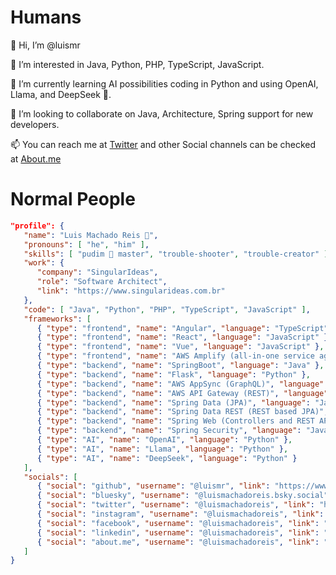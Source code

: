 # Humans
👋 Hi, I’m @luismr

👀 I’m interested in Java, Python, PHP, TypeScript, JavaScript.

🌱 I’m currently learning AI possibilities coding in Python and using OpenAI, Llama, and DeepSeek 👀.

💞️ I’m looking to collaborate on Java, Architecture, Spring support for new developers.

📫 You can reach me at [Twitter](https://twitter.com/luismachadoreis) and other Social channels can be checked at [About.me](https://about.me/luismachadoreis)

# Normal People
```json
"profile": {
   "name": "Luis Machado Reis 🍮",
   "pronouns": [ "he", "him" ],
   "skills": [ "pudim 🍮 master", "trouble-shooter", "trouble-creator" ],
   "work": {
      "company": "SingularIdeas",
      "role": "Software Architect",
      "link": "https://www.singularideas.com.br"
   },
   "code": [ "Java", "Python", "PHP", "TypeScript", "JavaScript" ],
   "frameworks": [
      { "type": "frontend", "name": "Angular", "language": "TypeScript" },
      { "type": "frontend", "name": "React", "language": "JavaScript" },
      { "type": "frontend", "name": "Vue", "language": "JavaScript" },
      { "type": "frontend", "name": "AWS Amplify (all-in-one service aggregator)", "language": "TypeScript" },
      { "type": "backend", "name": "SpringBoot", "language": "Java" },
      { "type": "backend", "name": "Flask", "language": "Python" },
      { "type": "backend", "name": "AWS AppSync (GraphQL)", "language": "TypeScript" },
      { "type": "backend", "name": "AWS API Gateway (REST)", "language": "TypeScript" },
      { "type": "backend", "name": "Spring Data (JPA)", "language": "Java" },
      { "type": "backend", "name": "Spring Data REST (REST based JPA)", "language": "Java" },
      { "type": "backend", "name": "Spring Web (Controllers and REST API endpoints)", "language": "Java" },
      { "type": "backend", "name": "Spring Security", "language": "Java" },
      { "type": "AI", "name": "OpenAI", "language": "Python" },
      { "type": "AI", "name": "Llama", "language": "Python" },
      { "type": "AI", "name": "DeepSeek", "language": "Python" }
   ],
   "socials": [
      { "social": "github", "username": "@luismr", "link": "https://www.github.com/luismr" },
      { "social": "bluesky", "username": "@luismachadoreis.bsky.social", "link": "https://bsky.app/profile/luismachadoreis.bsky.social" },
      { "social": "twitter", "username": "@luismachadoreis", "link": "https://twitter.com/luismachadoreis" },
      { "social": "instagram", "username": "@luismachadoreis", "link": "https://www.instagram.com/luismachadoreis" },
      { "social": "facebook", "username": "@luismachadoreis", "link": "https://facebook.com/luismachadoreis" },
      { "social": "linkedin", "username": "@luismachadoreis", "link": "https://linkedin.com/in/luismachadoreis" },
      { "social": "about.me", "username": "@luismachadoreis", "link": "https://about.me/luismachadoreis" }
   ]
}
```
<!---
luismr/luismr is a ✨ special ✨ repository because its `README.md` (this file) appears on your GitHub profile.
You can click the Preview link to take a look at your changes.
--->
